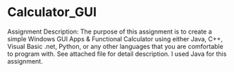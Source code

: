 # Calculator_GUI
Assignment Description: The purpose of this assignment is to create a simple  Windows GUI Apps &amp; Functional Calculator using either Java, C++, Visual Basic  .net, Python, or any other languages that you are comfortable to program with.  See attached file for detail description. I used Java for this assignment.
